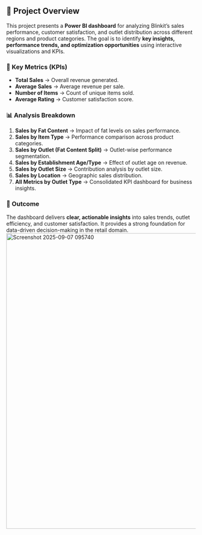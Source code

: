 
## 📌 Project Overview

This project presents a **Power BI dashboard** for analyzing Blinkit’s sales performance, customer satisfaction, and outlet distribution across different regions and product categories. The goal is to identify **key insights, performance trends, and optimization opportunities** using interactive visualizations and KPIs.

### 🔑 Key Metrics (KPIs)

* **Total Sales** → Overall revenue generated.
* **Average Sales** → Average revenue per sale.
* **Number of Items** → Count of unique items sold.
* **Average Rating** → Customer satisfaction score.

### 📊 Analysis Breakdown

1. **Sales by Fat Content** → Impact of fat levels on sales performance.
2. **Sales by Item Type** → Performance comparison across product categories.
3. **Sales by Outlet (Fat Content Split)** → Outlet-wise performance segmentation.
4. **Sales by Establishment Age/Type** → Effect of outlet age on revenue.
5. **Sales by Outlet Size** → Contribution analysis by outlet size.
6. **Sales by Location** → Geographic sales distribution.
7. **All Metrics by Outlet Type** → Consolidated KPI dashboard for business insights.

### 🚀 Outcome

The dashboard delivers **clear, actionable insights** into sales trends, outlet efficiency, and customer satisfaction. It provides a strong foundation for data-driven decision-making in the retail domain.
<img width="1380" height="784" alt="Screenshot 2025-09-07 095740" src="https://github.com/user-attachments/assets/bab07aa9-0fb0-47ae-b455-c2020eba5373" />

